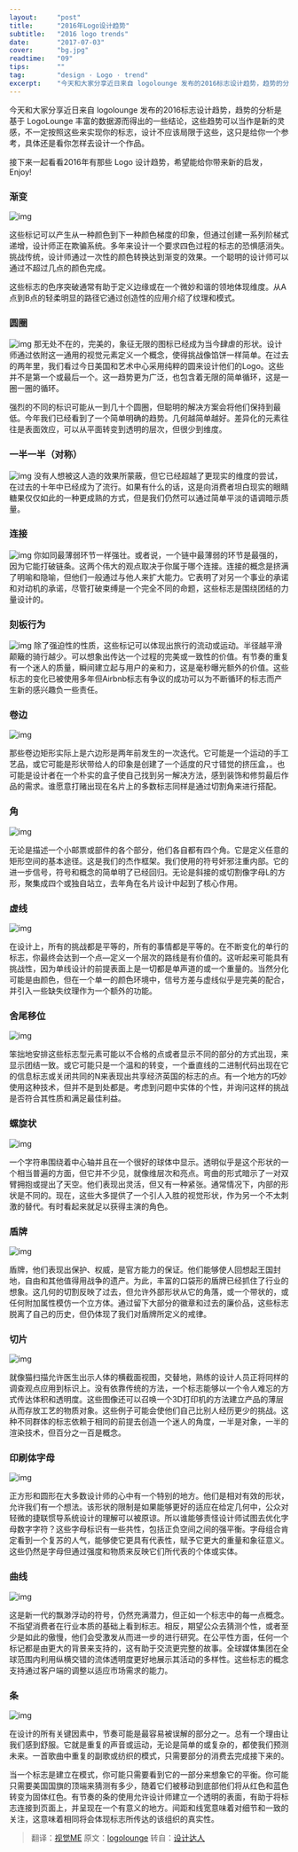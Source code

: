 ```yaml
---
layout:     "post"
title:      "2016年Logo设计趋势"
subtitle:   "2016 logo trends"
date:       "2017-07-03"
cover:      "bg.jpg"
readtime:   "09"
tips:       ""
tag:        "design · Logo · trend"
excerpt:    "今天和大家分享近日来自 logolounge 发布的2016标志设计趋势，趋势的分析是基于 LogoLounge 丰富的数据源而得出的一些结论..."
---
```


今天和大家分享近日来自 logolounge 发布的2016标志设计趋势，趋势的分析是基于 LogoLounge 丰富的数据源而得出的一些结论，这些趋势可以当作是新的灵感，不一定按照这些来实现你的标志，设计不应该局限于这些，这只是给你一个参考，具体还是看你怎样去设计一个作品。

接下来一起看看2016年有那些 Logo 设计趋势，希望能给你带来新的启发，Enjoy!

### 渐变
![img](/assets/images/post/2017-07-03/1.png)

这些标记可以产生从一种颜色到下一种颜色梯度的印象，但通过创建一系列阶梯式递增，设计师正在欺骗系统。多年来设计一个要求四色过程的标志的恐惧感消失。挑战传统，设计师通过一次性的颜色转换达到渐变的效果。一个聪明的设计师可以通过不超过几点的颜色完成。

这些标志的色序突破通常有助于定义边缘或在一个微妙和谐的领地体现维度。从A点到B点的轻柔明显的路径它通过创造性的应用介绍了纹理和模式。

### 圆圈
![img](/assets/images/post/2017-07-03/2.png)
那无处不在的，完美的，象征无限的图标已经成为当今肆虐的形状。设计师通过依附这一通用的视觉元素定义一个概念，使得挑战像馅饼一样简单。在过去的两年里，我们看过今日美国和艺术中心采用纯粹的圆来设计他们的Logo。这些并不是第一个或最后一个。这一趋势更为广泛，也包含着无限的简单循环，这是一圈一圈的循环。

强烈的不同的标识可能从一到几十个圆圈，但聪明的解决方案会将他们保持到最低。今年我们已经看到了一个简单明确的趋势。几何越简单越好。差异化的元素往往是表面效应，可以从平面转变到透明的层次，但很少到维度。

### 一半一半（对称）
![img](/assets/images/post/2017-07-03/3.png)
没有人想被这人造的效果所蒙蔽，但它已经超越了更现实的维度的尝试，在过去的十年中已经成为了流行。如果有什么的话，这是向消费者坦白现实的眼睛糖果仅仅如此的一种更成熟的方式，但是我们仍然可以通过简单平淡的语调暗示质量。

### 连接
![img](/assets/images/post/2017-07-03/2.png)
你如同最薄弱环节一样强壮。或者说，一个链中最薄弱的环节是最强的，因为它能打破链条。这两个伟大的观点取决于你属于哪个连接。连接的概念是挤满了明喻和隐喻，但他们一般通过与他人来扩大能力。它表明了对另一个事业的承诺和对动机的承诺，尽管打破束缚是一个完全不同的命题，这些标志是围绕团结的力量设计的。

### 刻板行为
![img](/assets/images/post/2017-07-03/3.png)
除了强迫性的性质，这些标记可以体现出旅行的流动或运动。半径越平滑颠簸的骑行越少。可以想象出传达一个过程的完美或一致性的价值。有节奏的重复有一个迷人的质量，瞬间建立起与用户的亲和力，这是毫秒曝光额外的价值。这些标志的变化已被使用多年但Airbnb标志有争议的成功可以为不断循环的标志而产生新的感兴趣负一些责任。

### 卷边
![img](/assets/images/post/2017-07-03/4.png)

那些卷边矩形实际上是六边形是两年前发生的一次迭代。它可能是一个运动的手工艺品，或它可能是形状带给人的印象是创建了一个适度的尺寸错觉的挤压盒，。也可能是设计者在一个朴实的盒子使自己找到另一解决方法，感到装饰和修剪最后作品的需求。谁愿意打赌出现在名片上的多数标志同样是通过切割角来进行搭配。

### 角
![img](/assets/images/post/2017-07-03/5.png)

无论是描述一个小邮票或部件的各个部分，他们各自都有四个角。它是定义任意的矩形空间的基本途径。这是我们的杰作框架。我们使用的符号奸邪注重内部。它的进一步信号，符号和概念的简单明了已经回归。无论是斜接的或切割像字母L的方形，聚集成四个或独自站立，去年角在名片设计中起到了核心作用。

### 虚线
![img](/assets/images/post/2017-07-03/6.png)

在设计上，所有的挑战都是平等的，所有的事情都是平等的。在不断变化的单行的标志，你最终会达到一个点—定义一个层次的路线是有价值的。这听起来可能具有挑战性，因为单线设计的前提表面上是一切都是单声道的或一个重量的。当然分化可能是由颜色，但在一个单一的颜色环境中，信号方差与虚线似乎是完美的配合，并引入一些缺失纹理作为一个额外的功能。

### 舍尾移位
![img](/assets/images/post/2017-07-03/7.png)

笨拙地安排这些标志型元素可能以不合格的点或者显示不同的部分的方式出现，来显示团结一致。或它可能只是一个温和的转变，一个垂直线的二进制代码出现在它的信息标志或关闭共同的N来表现出共享经济英国的标志的点。有一个地方的巧妙使用这种技术，但并不是到处都是。考虑到问题中实体的个性，并询问这样的挑战是否符合其性质和满足最佳利益。

### 螺旋状
![img](/assets/images/post/2017-07-03/8.png)

一个字符串围绕着中心轴并且在一个很好的球体中显示。透明似乎是这个形状的一个相当普遍的方面，但它并不少见，就像维层次和亮点。弯曲的形式暗示了一对双臂拥抱或提出了天空。他们表现出灵活，但又有一种紧张。通常情况下，内部的形状是不同的。现在，这些大多提供了一个引人入胜的视觉形状，作为另一个不太刺激的替代。有时看起来就足以获得主演的角色。

### 盾牌
![img](/assets/images/post/2017-07-03/9.png)

盾牌，他们表现出保护、权威，是官方能力的保证。他们能够使人回想起王国封地，自由和其他值得用战争的遗产。为此，丰富的口袋形的盾牌已经抓住了行业的想象。这几何的切割反映了过去，但允许外部形状从它的角落，或一个带状的，或任何附加属性模仿一个立方体。通过留下大部分的徽章和过去的廉价品，这些标志脱离了自己的历史，但仍体现了我们对盾牌所定义的戒律。

### 切片
![img](/assets/images/post/2017-07-03/10.png)

就像猫扫描允许医生出示人体的横截面视图，交替地，熟练的设计人员正将同样的调查观点应用到标识上。没有依靠传统的方法，一个标志能够以一个令人难忘的方式传达体积和透明度。这些图像还可以召唤一个3D打印机的方法建立产品的薄层从而存放工艺的物质对象。这些例子可能会使他们自己比别人经历更少的挑战。这种不同群体的标志依赖于相同的前提去创造一个迷人的角度，一半是对象，一半的渲染技术，但百分之一百是概念。

### 印刷体字母
![img](/assets/images/post/2017-07-03/11.png)

正方形和圆形在大多数设计师的心中有一个特别的地方。他们是相对有效的形状，允许我们有一个想法。该形状的限制是如果能够更好的适应在给定几何中，公众对轻微的捷联惯导系统设计的理解可以被原谅。所以谁能够责怪设计师试图去优化字母数字字符？这些字母标识有一些共性，包括正负空间之间的强平衡。字母组合肯定看到一个复苏的人气，能够使它更具有代表性，赋予它更大的重量和象征意义。这些仍然是字母但通过强度和物质来反映它们所代表的个体或实体。

### 曲线
![img](/assets/images/post/2017-07-03/12.png)

这是新一代的飘渺浮动的符号，仍然充满潜力，但正如一个标志中的每一点概念。不指望消费者在行业本质的基础上看到标志。相反，期望公众去猜测个性，或者至少是如此的傲慢，他们会受激发从而进一步的进行研究。在公平性方面，任何一个标记都是由更大的背景来支持的，这有助于交流更完整的故事。全球媒体集团在全球范围内利用纵横交错的流体透明度更好地展示其活动的多样性。这些标志的概念支持通过客户端的调整以适应市场需求的能力。

### 条
![img](/assets/images/post/2017-07-03/13.png)

在设计的所有关键因素中，节奏可能是最容易被误解的部分之一。总有一个理由让我们感到舒服。它就是重复的声音或运动，无论是简单的或复杂的，都使我们预测未来。一首歌曲中重复的副歌或纺织的模式，只需要部分的消费去完成接下来的。

当一个标志是建立在模式，你可能只需要看到它的一部分来想象它的平衡。你可能只需要美国国旗的顶端来猜测有多少，随着它们被移动到底部他们将从红色和蓝色转变为固体红色。有节奏的条的使用允许设计师建立一个透明的表面，有助于将标志连接到页面上，并呈现在一个有意义的地方。间距和线宽意味着对细节和一致的关注，这意味着相同将会体现标志所传达的该组织的真实性。

> 翻译：[视觉ME](http://mp.weixin.qq.com/s?__biz=MjM5MzE0OTYwMA==&amp;mid=2649741346&amp;idx=1&amp;sn=491cf656872555cf6aeaf1009faf8710&amp;scene=23&amp;srcid=0523EvYpjao3vsWHJ6RQefQk#rd)
原文：[logolounge](https://www.logolounge.com/articles/2016-logo-trends)
转自：[设计达人](http://www.shejidaren.com/app-onboarding-screens.html)
